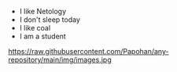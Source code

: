 - I like Netology
- I don't sleep today 
- I like coal
- I am a student

https://raw.githubusercontent.com/Papohan/any-repository/main/img/images.jpg